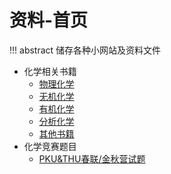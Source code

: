 # 资料-首页

!!! abstract
	储存各种小网站及资料文件

- 化学相关书籍
	- [物理化学](cbook/phys.md)
	- [无机化学](cbook/inorg.md)
	- [有机化学](cbook/org.md)
	- [分析化学](cbook/anal.md)
	- [其他书籍](cbook/other.md)
- 化学竞赛题目
	- [PKU&THU春联/金秋营试题](jsexam/pkuthu.md)